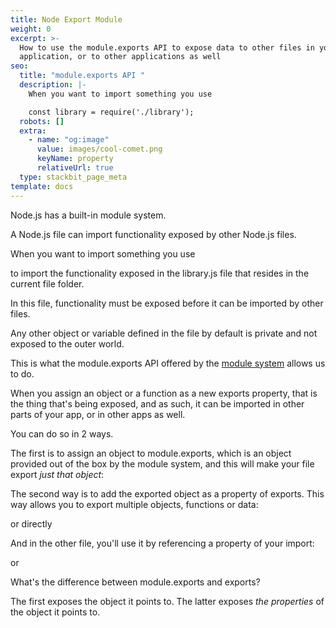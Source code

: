 ```yaml
---
title: Node Export Module
weight: 0
excerpt: >-
  How to use the module.exports API to expose data to other files in your
  application, or to other applications as well
seo:
  title: "module.exports API "
  description: |-
    When you want to import something you use

    const library = require('./library');
  robots: []
  extra:
    - name: "og:image"
      value: images/cool-comet.png
      keyName: property
      relativeUrl: true
  type: stackbit_page_meta
template: docs
---
```


Node.js has a built-in module system.

A Node.js file can import functionality exposed by other Node.js files.

When you want to import something you use

to import the functionality exposed in the library.js file that resides in the current file folder.

In this file, functionality must be exposed before it can be imported by other files.

Any other object or variable defined in the file by default is private and not exposed to the outer world.

This is what the module.exports API offered by the [module system](https://nodejs.org/api/modules.html) allows us to do.

When you assign an object or a function as a new exports property, that is the thing that's being exposed, and as such, it can be imported in other parts of your app, or in other apps as well.

You can do so in 2 ways.

The first is to assign an object to module.exports, which is an object provided out of the box by the module system, and this will make your file export _just that object_:

The second way is to add the exported object as a property of exports. This way allows you to export multiple objects, functions or data:

or directly

And in the other file, you'll use it by referencing a property of your import:

or

What's the difference between module.exports and exports?

The first exposes the object it points to. The latter exposes _the properties_ of the object it points to.
